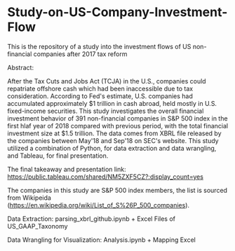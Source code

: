 # Study-on-US-Company-Investment-Flow
This is the repository of a study into the investment flows of US non-financial companies after 2017 tax reform

Abstract: 
  
After the Tax Cuts and Jobs Act (TCJA) in the U.S., companies could repatriate offshore cash which had been inaccessible due to tax consideration. According to Fed's estimate, U.S. companies had accumulated approximately $1 trillion in cash abroad, held mostly in U.S. fixed-income securities. This study investigates the overall financial investment behavior of 391 non-financial companies in S&P 500 index in the first hlaf year of 2018 compared with previous period, with the total financial investment size at $1.5 trillion. The data comes from XBRL file released by the companies between May'18 and Sep'18 on SEC's website. This study utilized a combination of Python, for data extraction and data wrangling, and Tableau, for final presentation.
  
  The final takeaway and presentation link: https://public.tableau.com/shared/NM5ZXF5CZ?:display_count=yes

The companies in this study are S&P 500 index members, the list is sourced from Wikipeida (https://en.wikipedia.org/wiki/List_of_S%26P_500_companies).

Data Extraction: parsing_xbrl_github.ipynb + Excel Files of US_GAAP_Taxonomy  

Data Wrangling for Visualization: Analysis.ipynb + Mapping Excel
